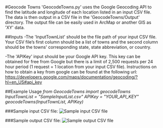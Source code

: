 #Geocode Towns
'GeocodeTowns.py' uses the Google Geocoding API to find the latitude and longitude of each location listed in an input CSV file.  The data is then output in a CSV file in the 'GeocodeTowns/Output' directory.  The output file can be easily used in ArcMap or another GIS as 'XY' data.

##Inputs
-The 'InputTownList' should be the file path of your input CSV file.  Your CSV file’s first column should be a list of towns and the second column should be the towns' corresponding state, state abbreviation, or country.

-The 'APIKey' input should be your Google API key.  This key can be obtained for free from Google but there is a limit of 2,500 requests per 24 hour period (1 request = 1 location from your input CSV file).  Instructions on how to obtain a key from google can be found at the following url:
https://developers.google.com/maps/documentation/geocoding/?hl=en_US#api_key

##Example Usage
*from GeocodeTowns import geocodeTowns*
*InputTownList = "SampleInputList.csv"*
*APIKey = "YOUR_API_KEY"*
*geocodeTowns(InputTownList, APIKey)*

###Sample input CSV file:
![Sample input CSV file](http://henrygeo.com/programming/images/SampleInput.png)

###Sample output CSV file:
![Sample output CSV file](http://henrygeo.com/programming/images/SampleOutput.png)